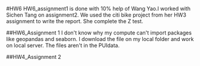 #HW6
HW6_assignment1 is done with 10% help of Wang Yao.I worked with Sichen Tang on assignment2. We used the citi bike project from her HW3 assignment to write the report. She complete the Z test.

##HW6_Assignment 1
I don't know why my compute can't import packages like geopandas and seaborn. I download the file on my local folder and work on local server. The files aren't in the PUIdata.

##HW4_Assignment 2
